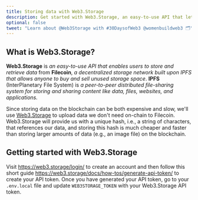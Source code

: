 ```yaml
---
title: Storing data with Web3.Storage
description: Get started with Web3.Storage, an easy-to-use API that lets developers use decentralized storage.
optional: false
tweet: "Learn about @Web3Storage with #30DaysofWeb3 @womenbuildweb3 🗂"
---
```


## What is Web3.Storage?

**Web3.Storage** is _an easy-to-use API that enables users to store and retrieve data_ from **Filecoin**, _a decentralized storage network built upon IPFS that allows anyone to buy and sell unused storage space_. **IPFS** (InterPlanetary File System) is _a peer-to-peer distributed file-sharing system for storing and sharing content like data, files, websites, and applications._

Since storing data on the blockchain can be both expensive and slow, we'll use [Web3.Storage](https://web3.storage/) to upload data we don't need on-chain to Filecoin. Web3.Storage will provide us with a unique hash, i.e., a string of characters, that references our data, and storing this hash is much cheaper and faster than storing larger amounts of data (e.g., an image file) on the blockchain.

## Getting started with Web3.Storage

Visit https://web3.storage/login/ to create an account and then follow this short guide https://web3.storage/docs/how-tos/generate-api-token/ to create your API token. Once you have generated your API token, go to your `.env.local` file and update `WEB3STORAGE_TOKEN` with your Web3.Storage API token.
